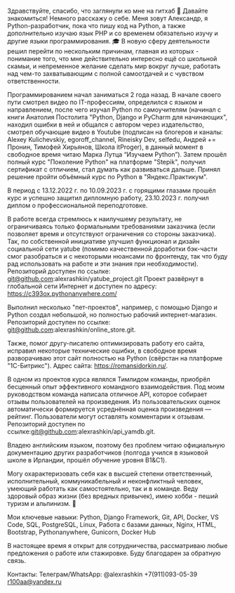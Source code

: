 Здравствуйте, спасибо, что заглянули ко мне на гитхаб &#128587;
Давайте знакомиться! Немного расскажу о себе. Меня зовут Александр, я Python-разработчик, пока что пишу код на Python, а также дополнительно изучаю язык PHP и со временем обязательно изучу и другие языки программирования. &#127891;
В новую сферу деятельности решил перейти по нескольким причинам, главная из которых - понимание того, что мне действительно интересно ещё со школьной скамьи, и непременное желание сделать мир вокруг лучше, работать над чем-то захватывающим с полной самоотдачей и с чувством ответственности.

Программированием начал заниматься 2 года назад. В начале своего пути смотрел видео по IT-профессиям, определился с языком и направлением, после чего изучал Python по самоучителям (начинал с книги Анатолия Постолита "Python, Django и PyCharm для начинающих", находил ошибки в ней и общался с автором через издательство, смотрел обучающие видео в Youtube (подписан на блогеров и каналы: Alexey Kulichevskiy, egoroff_channel, Rineisky Dev, selfedu, Андрей += Пронин, Тимофей Хирьянов, Школа itProger), в данный момент в свободное время читаю Марка Лутца “Изучаем Python”). Затем прошёл полный курс "Поколение Python" на платформе "Stepik", получил сертификат с отличием, стал думать как развиваться дальше. Принял решение пройти объёмный курс по Python в "Яндекс.Практикум".

В период с 13.12.2022 г. по 10.09.2023 г. с горящими глазами прошёл курс и успешно защитил дипломную работу, 23.10.2023 г. получил диплом о профессиональной переподготовке.

В работе всегда стремлюсь к наилучшему результату, не ограничиваясь только формальными требованиями заказчика (если позволяет время и отсутствуют ограничения со стороны заказчика). Так, по собственной инициативе улучшил функционал и дизайн социальной сети yatube (помимо качественной доработки бэк-части смог разобраться и с некоторыми нюансами по фронтенду, так что буду рад использовать на работе и эти знания при необходимости). Репозиторий доступен по ссылке: git@github.com:alexrashkin/yatube_project.git 
Проект развёрнут в глобальной сети Интернет и доступен по адресу: https://c393ox.pythonanywhere.com/

Выполнил несколько "пет-проектов", например, с помощью Django и Python создал небольшой, но полностью рабочий интернет-магазин. Репозиторий доступен по ссылке: git@github.com:alexrashkin/online_store.git.

Также, помог другу-писателю оптимизировать работу его сайта, исправил некоторые технические ошибки, в свободное время разворачиваю этот сайт полностью на Python (свёрстан на платформе "1С-Битрикс"). Адрес сайта: https://romansidorkin.ru/.

В одном из проектов курса являлся Тимлидом команды, приобрёл бесценный опыт эффективного командного взаимодействия. Под моим руководством команда написала отличное API, которое собирает отзывы пользователей на произведения. Из пользовательских оценок автоматически формируется усреднённая оценка произведения — рейтинг. Пользователи могут оставлять комментарии к отзывам. Репозиторий доступен по ссылке:git@github.com:alexrashkin/api_yamdb.git.

Владею английским языком, поэтому без проблем читаю официальную документацию других разработчиков (полгода учился в языковой школе в Ирландии, прошёл обучение уровня B1&C1).

Могу охарактеризовать себя как в высшей степени ответственный, исполнительный, коммуникабельный и неконфликтный человек, умеющий работать как самостоятельно, так и в команде. Веду здоровый образ жизни (без вредных привычек), имею хобби - пеший туризм и альпинизм. &#129495;

Мои ключевые навыки: Python, Django Framework, Git, API, Docker, VS Code, SQL, PostgreSQL, Linux, Работа с базами данных, Nginx, HTML, Bootstrap, Pythonanywhere, Gunicorn, Docker Hub

В настоящее время я открыт для сотрудничества, рассматриваю любые предложения о работе или стажировке. Буду благодарен за обратную связь. 

Контакты:
Телеграм/WhatsApp: @alexrashkin
+7(911)093-05-39
r100aa@yandex.ru


